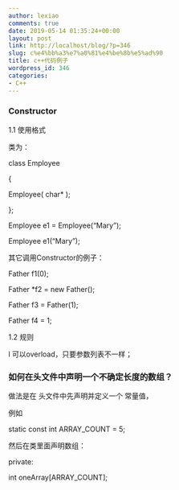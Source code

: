 ```yaml
---
author: lexiao
comments: true
date: 2019-05-14 01:35:24+00:00
layout: post
link: http://localhost/blog/?p=346
slug: c%e4%bb%a3%e7%a0%81%e4%be%8b%e5%ad%90
title: c++代码例子
wordpress_id: 346
categories:
- C++
---
```


### Constructor

1.1 使用格式

类为：

class Employee

{

Employee( char* );

};

Employee  e1 = Employee(“Mary”);

Employee  e1(“Mary”);

其它调用Constructor的例子：

Father f1(0);

Father *f2 = new Father();

Father f3 = Father(1);

Father f4 = 1;

1.2 规则

l 可以overload，只要参数列表不一样；

### 如何在头文件中声明一个不确定长度的数组？

做法是在 头文件中先声明并定义一个 常量值，

  


例如

  


static const int ARRAY_COUNT = 5;

  


然后在类里面声明数组：

  


private:

  


int oneArray[ARRAY_COUNT];

